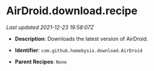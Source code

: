 # AirDroid.download.recipe

_Last updated 2021-12-23 19:58:07Z_

- **Description**: Downloads the latest version of AirDroid.

- **Identifier**: `com.github.homebysix.download.AirDroid`

- **Parent Recipes**: `None`